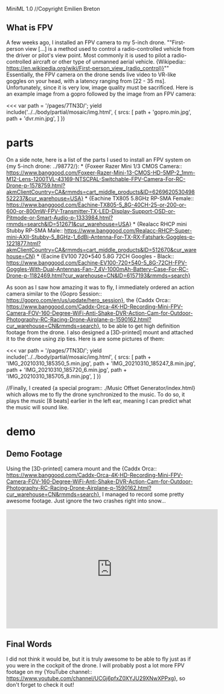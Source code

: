 MiniML 1.0
//Copyright Emilien Breton


What is FPV
-----------

A few weeks ago, I installed an FPV camera to my 5-inch drone.
	""First-person view [...] is a method used to control a radio-controlled vehicle from the driver or pilot's view point. Most commonly it is used to pilot a radio-controlled aircraft or other type of unmanned aerial vehicle.
	{Wikipedia:: https://en.wikipedia.org/wiki/First-person_view_(radio_control)}""
Essentially, the FPV camera on the drone sends live video to VR-like goggles on your head, with a latency ranging from [22 - 35 ms]. Unfortunately, since it is very low, image quality must be sacrificed. Here is an example image from a gopro followed by the image from an FPV camera:


<<<
	var path = '/pages/7TN3D/';
  yield include('../../body/partial/mosaic/img.html', {
    srcs: [
    	path + 'gopro.min.jpg',
	  	path + 'dvr.min.jpg',
    ]
  })
>>>

# parts
On a side note, here is a list of the parts I used to install an FPV system on {my 5-inch drone: ../98772/}:
	* {Foxeer Razer Mini 1/3 CMOS Camera:: https://www.banggood.com/Foxeer-Razer-Mini-13-CMOS-HD-5MP-2_1mm-M12-Lens-1200TVL-43169-NTSCPAL-Switchable-FPV-Camera-For-RC-Drone-p-1578759.html?akmClientCountry=CA&rmmds=cart_middle_products&ID=6269620530498522237&cur_warehouse=USA}
	* {Eachine TX805 5.8GHz RP-SMA Female:: https://www.banggood.com/Eachine-TX805-5_8G-40CH-25-or-200-or-600-or-800mW-FPV-Transmitter-TX-LED-Display-Support-OSD-or-Pitmode-or-Smart-Audio-p-1333984.html?rmmds=search&ID=512671&cur_warehouse=USA}
	* {Realacc RHCP mini Stubby RP-SMA Male:: https://www.banggood.com/Realacc-RHCP-Super-mini-AXII-Stubby-5_8GHz-1_6dBi-Antenna-For-TX-RX-Fatshark-Goggles-p-1221877.html?akmClientCountry=CA&rmmds=cart_middle_products&ID=512670&cur_warehouse=CN}
	* {Eacine EV100 720*540 5.8G 72CH Googles - Black:: https://www.banggood.com/Eachine-EV100-720+540-5_8G-72CH-FPV-Goggles-With-Dual-Antennas-Fan-7_4V-1000mAh-Battery-Case-For-RC-Drone-p-1182469.html?cur_warehouse=CN&ID=6157193&rmmds=search}

As soon as I saw how amazing it was to fly, I immediately ordered an action camera similar to the {Gopro Session:: https://gopro.com/en/us/update/hero_session}, the {Caddx Orca:: https://www.banggood.com/Caddx-Orca-4K-HD-Recording-Mini-FPV-Camera-FOV-160-Degree-WiFi-Anti-Shake-DVR-Action-Cam-for-Outdoor-Photography-RC-Racing-Drone-Airplane-p-1590162.html?cur_warehouse=CN&rmmds=search}, to be able to get high definition footage from the drone. I also designed a [3D-printed] mount and attached it to the drone using zip ties. Here is are some pictures of them:


<<<
  var path = '/pages/7TN3D/';
  yield include('../../body/partial/mosaic/img.html', {
    srcs: [
    	path + 'IMG_20210310_185350_5.min.jpg',
    	path + 'IMG_20210310_185247_8.min.jpg',
    	path + 'IMG_20210310_185720_6.min.jpg',
    	path + 'IMG_20210310_185705_8.min.jpg',
    ]
  })
>>>
//Finally, I created {a special program:: ./Music Offset Generator/index.html} which allows me to fly the drone synchronized to the music. To do so, it plays the music [8 beats] earlier in the left ear, meaning I can predict what the music will sound like.
 

# demo
Demo Footage
------------

Using the [3D-printed] camera mount and the {Caddx Orca:: https://www.banggood.com/Caddx-Orca-4K-HD-Recording-Mini-FPV-Camera-FOV-160-Degree-WiFi-Anti-Shake-DVR-Action-Cam-for-Outdoor-Photography-RC-Racing-Drone-Airplane-p-1590162.html?cur_warehouse=CN&rmmds=search}, I managed to record some pretty awesome footage. Just ignore the two crashes right into snow...
	<div class="iframe-container"><iframe width="560" height="315" src="https:\/\/www.youtube.com\/embed\/KpCdQ5Hc82w" frameborder="0" allow="accelerometer; autoplay; clipboard-write; encrypted-media; gyroscope; picture-in-picture" allowfullscreen></iframe></div>


Final Words
-----------

I did not think it would be, but it is truly awesome to be able to fly just as if you were in the cockpit of the drone. I will probably post a lot more FPV footage on my {YouTube channel:: https://www.youtube.com/channel/UCGj6pfxZ0XYJU29XNwXPPxg}, so don't forget to check it out!
